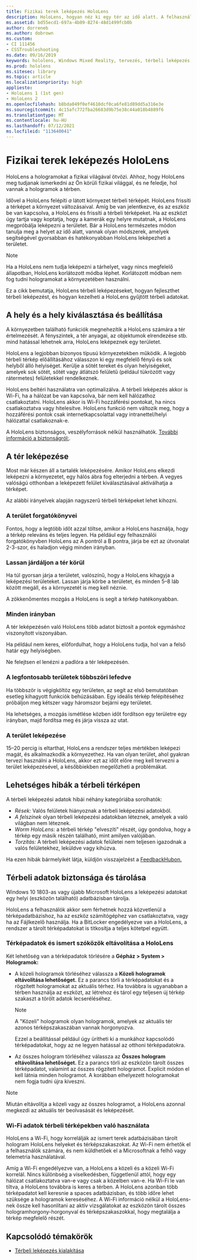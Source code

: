 ```yaml
---
title: Fizikai terek leképezés HoloLens
description: HoloLens, hogyan néz ki egy tér az idő alatt. A felhasználók úgy könnyíthetik meg ezt a folyamatot, hogy HoloLens bizonyos módokon átköltöztik a tárhelyen.
ms.assetid: bd55ecd1-697a-4b09-8274-48d1499fcb0b
author: dorreneb
ms.author: dobrown
ms.custom:
- CI 111456
- CSSTroubleshooting
ms.date: 09/16/2019
keywords: hololens, Windows Mixed Reality, tervezés, térbeli leképezés, HoloLens, felületrekonstrukció, háló, fejkövetés, leképezés
ms.prod: hololens
ms.sitesec: library
ms.topic: article
ms.localizationpriority: high
appliesto:
- HoloLens 1 (1st gen)
- HoloLens 2
ms.openlocfilehash: b8bda049f0ef4610dcf0ca6fe81d89dd5a316e3e
ms.sourcegitcommit: 4c15afc772fba26683d9b75e38c44a018b4889f6
ms.translationtype: MT
ms.contentlocale: hu-HU
ms.lasthandoff: 07/12/2021
ms.locfileid: "113640041"
---
```

# <a name="map-physical-spaces-with-hololens"></a>Fizikai terek leképezés HoloLens

HoloLens a hologramokat a fizikai világával ötvözi. Ahhoz, hogy HoloLens meg tudjanak ismerkedni az Ön körüli fizikai világgal, és ne feledje, hol vannak a hologramok a térben.

Idővel a HoloLens felépíti *a* látott környezet térbeli térképét.  HoloLens frissíti a térképet a környezet változásaival. Amíg be van jelentkezve, és az eszköz be van kapcsolva, a HoloLens és frissíti a térbeli térképeket. Ha az eszközt úgy tartja vagy koptatja, hogy a kamerák egy helyre mutatnak, a HoloLens megpróbálja leképezni a területet. Bár a HoloLens természetes módon tanulja meg a helyet az idő alatt, vannak olyan módszerek, amelyek segítségével gyorsabban és hatékonyabban HoloLens leképezheti a területet.  

> [!NOTE]
> Ha a HoloLens nem tudja leképezni a tárhelyet, vagy nincs megfelelő állapotban, HoloLens korlátozott módba léphet. Korlátozott módban nem fog tudni hologramokat a környezetében használni.

Ez a cikk bemutatja, HoloLens térbeli leképezéseket, hogyan fejleszthet térbeli leképezést, és hogyan kezelheti a HoloLens gyűjtött térbeli adatokat.

## <a name="choosing-and-setting-up-and-your-space"></a>A hely és a hely kiválasztása és beállítása

A környezetben található funkciók megnehezítik a HoloLens számára a tér értelmezését. A fényszintek, a tér anyagai, az objektumok elrendezése stb. mind hatással lehetnek arra, HoloLens leképeznek egy területet.

HoloLens a legjobban bizonyos típusú környezetekben működik. A legjobb térbeli térkép előállításához válasszon ki egy megfelelő fényű és sok helyből álló helyiséget. Kerülje a sötét tereket és olyan helyiségeket, amelyek sok sötét, sötét vagy átlátszó felületű (például tükrözött vagy rátermetes) felületekkel rendelkeznek.

HoloLens beltéri használatra van optimalizálva. A térbeli leképezés akkor is Wi-Fi, ha a hálózat be van kapcsolva, bár nem kell hálózathoz csatlakoztatni. HoloLens akkor is Wi-Fi hozzáférési pontokat, ha nincs csatlakoztatva vagy hitelesítve. HoloLens funkció nem változik meg, hogy a hozzáférési pontok csak internetkapcsolattal vagy intranettel/helyi hálózattal csatlakoznak-e.

A HoloLens biztonságos, veszélyforrások nélkül használhatók. [További információ a biztonságról:](https://support.microsoft.com/help/4023454/safety-information).

## <a name="mapping-your-space"></a>A tér leképezése

Most már készen áll a tartalék leképezésére.  Amikor HoloLens elkezdi leképezni a környezetet, egy hálós ábra fog elterjedni a térben.  A vegyes valóságú otthonban a leképezett felület kiválasztásával aktiválhatja a térképet.

Az alábbi irányelvek alapján nagyszerű térbeli térképeket lehet kihozni.

### <a name="understand-the-scenarios-for-the-area"></a>A terület forgatókönyvei

Fontos, hogy a legtöbb időt azzal töltse, amikor a HoloLens használja, hogy a térkép releváns és teljes legyen. Ha például egy felhasználói forgatókönyvben HoloLens az A pontról a B pontra, járja be ezt az útvonalat 2-3-szor, és haladjon végig minden irányban.  

### <a name="walk-slowly-around-the-space"></a>Lassan járdáljon a tér körül

Ha túl gyorsan járja a területet, valószínű, hogy a HoloLens kihagyja a leképezési területeket. Lassan járja körbe a területet, és minden 5–8 láb között megáll, és a környezetét is meg kell néznie.  

A zökkenőmentes mozgás a HoloLens is segít a térkép hatékonyabban.

### <a name="look-in-all-directions"></a>Minden irányban

A tér leképezésén való HoloLens több adatot biztosít a pontok egymáshoz viszonyított viszonyában.  

Ha például nem keres, előfordulhat, hogy a HoloLens tudja, hol van a felső határ egy helyiségben.  

Ne felejtsen el lenézni a padlóra a tér leképezésén.

### <a name="cover-key-areas-multiple-times"></a>A legfontosabb területek többszöri lefedve

Ha többször is végigköltöz egy területen, az segít az első bemutatóban esetleg kihagyott funkciók behúzásában. Egy ideális térkép felépítéséhez próbáljon meg kétszer vagy háromszor bejárni egy területet.

Ha lehetséges, a mozgás ismétlése közben időt fordítson egy területre egy irányban, majd fordítsa meg és járja vissza az utat.

### <a name="take-your-time-mapping-the-area"></a>A terület leképezése

15–20 percig is eltarthat, HoloLens a rendszer teljes mértékben leképezi magát, és alkalmazkodik a környezethez. Ha van olyan terület, ahol gyakran tervezi használni a HoloLens, akkor ezt az időt előre meg kell tervezni a terület leképezésével, a későbbiekben megelőzheti a problémákat.  

## <a name="possible-errors-in-the-spatial-map"></a>Lehetséges hibák a térbeli térképen

A térbeli leképezési adatok hibái néhány kategóriába sorolhatók:

- *Rések:* Valós felületek hiányoznak a térbeli leképezési adatokból.
- *A felszínek* olyan térbeli leképezési adatokban léteznek, amelyek a való világban nem léteznek.
- *Worm HoloLens:* a térbeli térkép "elveszíti" részét, úgy gondolva, hogy a térkép egy másik részén található, mint amilyen valójában.
- *Torzítás:* A térbeli leképezési adatok felületei nem teljesen igazodnak a valós felületekhez, leküldve vagy kihúzva.

Ha ezen hibák bármelyikét látja, küldjön visszajelzést a [FeedbackHubon.](hololens-feedback.md)

## <a name="security-and-storage-for-spatial-data"></a>Térbeli adatok biztonsága és tárolása

Windows 10 1803-as vagy újabb Microsoft HoloLens a leképezési adatokat egy helyi (eszközön található) adatbázisban tárolja.

HoloLens a felhasználók akkor sem férhetnek hozzá közvetlenül a térképadatbázishoz, ha az eszköz számítógéphez van csatlakoztatva, vagy ha az Fájlkezelő használja. Ha a BitLocker engedélyezve van a HoloLens, a rendszer a tárolt térképadatokat is titkosítja a teljes kötetpel együtt.

### <a name="remove-map-data-and-known-spaces-from-hololens"></a>Térképadatok és ismert szóközök eltávolítása a HoloLens

Két lehetőség van a térképadatok törlésére a **Gépház > System > Hologramok:**

- A közeli hologramok törléséhez válassza a **Közeli hologramok eltávolítása lehetőséget.** Ez a parancs törli a térképadatokat és a rögzített hologramokat az aktuális térhez. Ha továbbra is ugyanabban a térben használja az eszközt, az létrehoz és tárol egy teljesen új térkép szakaszt a törölt adatok lecseréléséhez.

   > [!NOTE]
   > A "Közeli" hologramok olyan hologramok, amelyek az aktuális tér azonos térképszakaszában vannak horgonyozva.

   Ezzel a beállítással például úgy ürítheti ki a munkához kapcsolódó térképadatokat, hogy az ne legyen hatással az otthoni térképadatokra.

- Az összes hologram törléséhez válassza az **Összes hologram eltávolítása lehetőséget.** Ez a parancs törli az eszközön tárolt összes térképadatot, valamint az összes rögzített hologramot. Explicit módon el kell látnia minden hologramot. A korábban elhelyezett hologramokat nem fogja tudni újra kiveszni.

> [!NOTE]
> Miután eltávolítja a közeli vagy az összes hologramot, a HoloLens azonnal megkezdi az aktuális tér beolvasását és leképezését.

### <a name="wi-fi-data-in-spatial-maps"></a>Wi-Fi adatok térbeli térképekben való használata

HoloLens a Wi-Fi, hogy korrelálják az ismert terek adatbázisában tárolt hologram HoloLens helyeket és térképszakaszokat. Az Wi-Fi nem érhetők el a felhasználók számára, és nem küldhetőek el a Microsoftnak a felhő vagy telemetria használatával.

Amíg a Wi-Fi engedélyezve van, a HoloLens a közeli és a közeli Wi-Fi korrelál. Nincs különbség a viselkedésben, függetlenül attól, hogy egy hálózat csatlakoztatva van-e vagy csak a közelben van-e. Ha Wi-Fi le van tiltva, a HoloLens továbbra is keres a térben. A HoloLens azonban több térképadatot kell keresnie a spaces adatbázisban, és több időre lehet szüksége a hologramok kereséséhez. A Wi-Fi információ nélkül a HoloLens-nek össze kell hasonlítani az aktív vizsgálatokat az eszközön tárolt összes hologramhorgony-horgonyval és térképszakaszokkal, hogy megtalálja a térkép megfelelő részét.

## <a name="related-topics"></a>Kapcsolódó témakörök

- [Térbeli leképezés kialakítása](/windows/mixed-reality/spatial-mapping)
